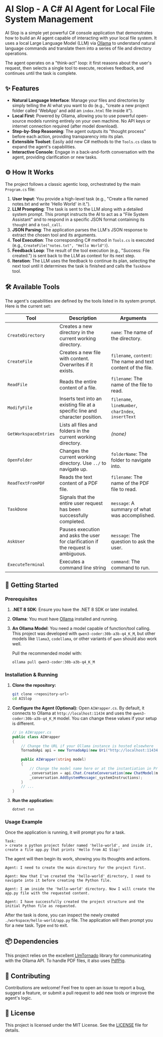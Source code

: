 # AI Slop - A C# AI Agent for Local File System Management

AI Slop is a simple yet powerful C# console application that demonstrates how to build an AI agent capable of interacting with your local file system. It uses a local Large Language Model (LLM) via [Ollama](https://ollama.com/) to understand natural language commands and translate them into a series of file and directory operations.

The agent operates on a "think-act" loop: it first reasons about the user's request, then selects a single tool to execute, receives feedback, and continues until the task is complete.

## ✨ Features

-   **Natural Language Interface**: Manage your files and directories by simply telling the AI what you want to do (e.g., "create a new project folder called 'WebApp' and add an `index.html` file inside it").
-   **Local First**: Powered by Ollama, allowing you to use powerful open-source models running entirely on your own machine. No API keys or internet connection required (after model download).
-   **Step-by-Step Reasoning**: The agent outputs its "thought process" before each action, providing transparency into its plan.
-   **Extensible Toolset**: Easily add new C# methods to the `Tools.cs` class to expand the agent's capabilities.
-   **Interactive Console**: Engage in a back-and-forth conversation with the agent, providing clarification or new tasks.

## ⚙️ How It Works

The project follows a classic agentic loop, orchestrated by the main `Program.cs` file:

1.  **User Input**: You provide a high-level task (e.g., "Create a file named notes.txt and write 'Hello World' in it.").
2.  **LLM Prompting**: The task is sent to the LLM along with a detailed system prompt. This prompt instructs the AI to act as a "File System Assistant" and to respond in a specific JSON format containing its `thought` and a `tool_call`.
3.  **JSON Parsing**: The application parses the LLM's JSON response to extract the chosen tool and its arguments.
4.  **Tool Execution**: The corresponding C# method in `Tools.cs` is executed (e.g., `CreateFile("notes.txt", "Hello World")`).
5.  **Feedback Loop**: The result of the tool execution (e.g., "Success: File created.") is sent back to the LLM as context for its next step.
6.  **Iteration**: The LLM uses the feedback to continue its plan, selecting the next tool until it determines the task is finished and calls the `TaskDone` tool.

## 🛠️ Available Tools

The agent's capabilities are defined by the tools listed in its system prompt. Here is the current set:

| Tool                  | Description                                                                                              | Arguments                                                                     |
| --------------------- | -------------------------------------------------------------------------------------------------------- | ----------------------------------------------------------------------------- |
| `CreateDirectory`     | Creates a new directory in the current working directory.                                                | `name`: The name of the directory.                                            |
| `CreateFile`          | Creates a new file with content. Overwrites if it exists.                                                | `filename`, `content`: The name and text content of the file.                 |
| `ReadFile`            | Reads the entire content of a file.                                                                      | `filename`: The name of the file to read.                                     |
| `ModifyFile`          | Inserts text into an existing file at a specific line and character position.                            | `filename`, `lineNumber`, `charIndex`, `insertText`                           |
| `GetWorkspaceEntries` | Lists all files and folders in the current working directory.                                            | _(none)_                                                                      |
| `OpenFolder`          | Changes the current working directory. Use `../` to navigate up.                                         | `folderName`: The folder to navigate into.                                    |
| `ReadTextFromPDF`     | Reads the text content of a PDF file.                                                                    | `filename`: The name of the PDF file to read.                                 |
| `TaskDone`            | Signals that the entire user request has been successfully completed.                                    | `message`: A summary of what was accomplished.                                |
| `AskUser`             | Pauses execution and asks the user for clarification if the request is ambiguous.                        | `message`: The question to ask the user.                                      |
| `ExecuteTerminal`     | Executes a command line string                                                                           | `command`: The command to run.                                                |

## 🚀 Getting Started

### Prerequisites

1.  **.NET 8 SDK**: Ensure you have the .NET 8 SDK or later installed.
2.  **Ollama**: You must have [Ollama](https://ollama.com/) installed and running.
3.  **An Ollama Model**: You need a model capable of function/tool calling. This project was developed with `qwen3-coder:30b-a3b-q4_K_M`, but other models like `llama3`, `codellama`, or other variants of `qwen` should also work well.

    Pull the recommended model with:
    ```bash
    ollama pull qwen3-coder:30b-a3b-q4_K_M
    ```

### Installation & Running

1.  **Clone the repository:**
    ```bash
    git clone <repository-url>
    cd AISlop
    ```

2.  **Configure the Agent (Optional):**
    Open `AIWrapper.cs`. By default, it connects to Ollama at `http://localhost:11434` and uses the `qwen3-coder:30b-a3b-q4_K_M` model. You can change these values if your setup is different.

    ```csharp
    // in AIWrapper.cs
    public class AIWrapper
    {
        // Change the URL if your Ollama instance is hosted elsewhere
        TornadoApi api = new TornadoApi(new Uri("http://localhost:11434"));
        
        public AIWrapper(string model)
        {
            // Change the model name here or at the instantiation in Program.cs
            _conversation = api.Chat.CreateConversation(new ChatModel(model));
            _conversation.AddSystemMessage(_systemInstructions);
        }
        // ...
    }
    ```

3.  **Run the application:**
    ```bash
    dotnet run
    ```

### Usage Example

Once the application is running, it will prompt you for a task.

```
Task:
> create a python project folder named 'hello-world', and inside it, create a file app.py that prints 'Hello from AI Slop!'
```

The agent will then begin its work, showing you its thoughts and actions.

```
Agent: I need to create the main directory for the project first.

Agent: Now that I've created the 'hello-world' directory, I need to navigate into it before creating the Python file.

Agent: I am inside the 'hello-world' directory. Now I will create the app.py file with the requested content.

Agent: I have successfully created the project structure and the initial Python file as requested.
```

After the task is done, you can inspect the newly created `./workspace/hello-world/app.py` file. The application will then prompt you for a new task. Type `end` to exit.

## 📦 Dependencies

This project relies on the excellent [LlmTornado](https://github.com/tryAGI/LlmTornado) library for communicating with the Ollama API. To handle PDF files, it also uses [PdfPig](https://github.com/UglyToad/PdfPig).

## 🤝 Contributing

Contributions are welcome! Feel free to open an issue to report a bug, suggest a feature, or submit a pull request to add new tools or improve the agent's logic.

## 📄 License

This project is licensed under the MIT License. See the [LICENSE](LICENSE) file for details.
